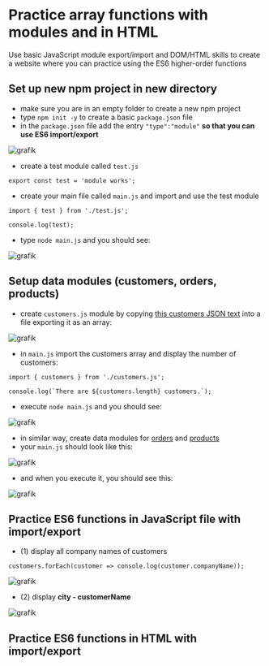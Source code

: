 # Practice array functions with modules and in HTML

Use basic JavaScript module export/import and DOM/HTML skills to create a website where you can practice using the ES6 higher-order functions

## Set up new npm project in new directory

- make sure you are in an empty folder to create a new npm project
- type `npm init -y` to create a basic `package.json` file
- in the `package.json` file add the entry `"type":"module"` **so that you can use ES6 import/export**

![grafik](https://user-images.githubusercontent.com/446574/156308171-389fccff-b314-4b6e-9745-2ccd9a10eb77.png)

- create a test module called `test.js`
```
export const test = 'module works';
```
- create your main file called `main.js` and import and use the test module
```
import { test } from './test.js';

console.log(test);
```
- type `node main.js` and you should see:

![grafik](https://user-images.githubusercontent.com/446574/156309658-48e08584-5f2f-4d50-b300-b36c7952ca06.png)


## Setup data modules (customers, orders, products)

- create `customers.js` module by copying [this customers JSON text](https://raw.githubusercontent.com/graphql-compose/graphql-compose-examples/master/examples/northwind/data/json/customers.json) into a file exporting it as an array:

![grafik](https://user-images.githubusercontent.com/446574/156311218-6ad51e6d-5a85-43c4-83a9-42f2239a9e74.png)

- in `main.js` import the customers array and display the number of customers:
```
import { customers } from './customers.js';

console.log(`There are ${customers.length} customers.`);
```
- execute `node main.js` and you should see:

![grafik](https://user-images.githubusercontent.com/446574/156311349-9dac871a-f114-476c-aef8-7c454644aca6.png)

- in similar way, create data modules for [orders](https://raw.githubusercontent.com/graphql-compose/graphql-compose-examples/master/examples/northwind/data/json/orders.json) and [products](https://raw.githubusercontent.com/graphql-compose/graphql-compose-examples/master/examples/northwind/data/json/products.json)
- your `main.js` should look like this:

![grafik](https://user-images.githubusercontent.com/446574/156313091-fad26490-9f57-4677-9b1f-b013699714f2.png)

- and when you execute it, you should see this:

![grafik](https://user-images.githubusercontent.com/446574/156313126-674d876a-e272-4403-b7ae-9ccb636d0d67.png)


## Practice ES6 functions in JavaScript file with import/export

- (1) display all company names of customers
```
customers.forEach(customer => console.log(customer.companyName));
```

![grafik](https://user-images.githubusercontent.com/446574/156314478-6a7d0848-1541-4aec-954d-403e6ee5ddff.png)

- (2) display **city - customerName** 

![grafik](https://user-images.githubusercontent.com/446574/156314331-0c4d5c1b-e9d5-4423-b586-03fb6de4a2a3.png)



## Practice ES6 functions in HTML with import/export
